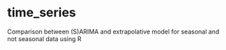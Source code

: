 # time_series
Comparison between (S)ARIMA and extrapolative model for seasonal and not seasonal data using R
